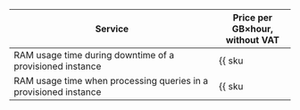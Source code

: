 | Service | Price per GB×hour, <br>without VAT |
| ---- | ---- |
| RAM usage time during downtime of a provisioned instance | {{ sku|USD|serverless.containers.compute.provision_enabled.memory|string }} |
| RAM usage time when processing queries in a provisioned instance | {{ sku|USD|serverless.containers.compute.provisioned_request.memory|string }} |
